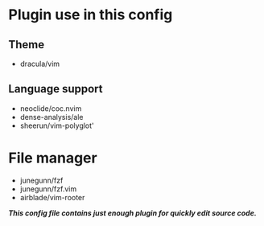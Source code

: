 # Plugin use in this config

## Theme
* dracula/vim                             
## Language support
* neoclide/coc.nvim                       
* dense-analysis/ale                      
* sheerun/vim-polyglot'
# File manager
* junegunn/fzf
* junegunn/fzf.vim
* airblade/vim-rooter

***This config file contains just enough plugin for quickly edit source code.***